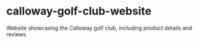 # calloway-golf-club-website
Website showcasing the Calloway golf club, including product details and reviews.
